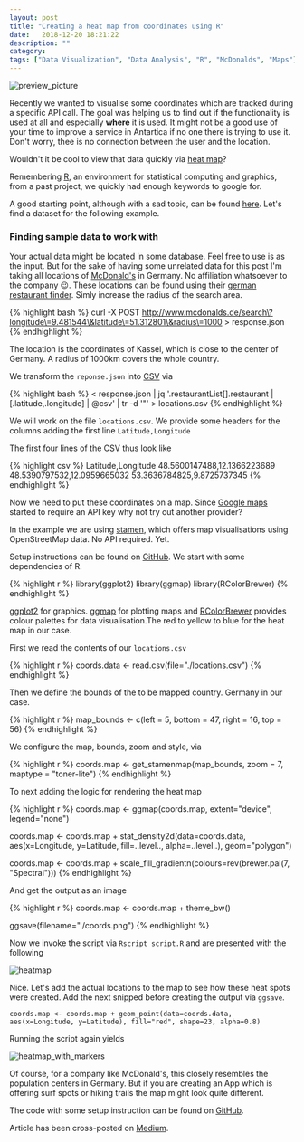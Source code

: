 ```yaml
---
layout: post
title: "Creating a heat map from coordinates using R"
date:   2018-12-20 18:21:22
description: ""
category:
tags: ["Data Visualization", "Data Analysis", "R", "McDonalds", "Maps"]
---
```


<img src="https://www.dropbox.com/s/5bt8fohfknenrnl/header.png?raw=1" alt="preview_picture" />

Recently we wanted to visualise some coordinates which are tracked during a specific API call. The goal was helping us to find out if the functionality is used at all and especially __where__ it is used. It might not be a good use of your time to improve a service in Antartica if no one there is trying to use it. Don't worry, thee is no connection between the user and the location.

Wouldn't it be cool to view that data quickly via [heat map](https://en.wikipedia.org/wiki/Heat_map)?

Remembering [R](https://en.wikipedia.org/wiki/R_(programming_language)), an environment for statistical computing and graphics, from a past project, we quickly had enough keywords to google for.

A good starting point, although with a sad topic, can be found [here](https://trucvietle.me/r/tutorial/2017/01/18/spatial-heat-map-plotting-using-r.html). Let's find a dataset for the following example.

### Finding sample data to work with

Your actual data might be located in some database. Feel free to use is as the input. But for the sake of having some unrelated data for this post I'm taking all locations of [McDonald's](https://en.wikipedia.org/wiki/McDonald%27s) in Germany. No affiliation whatsoever to the company 😉. These locations can be found using their [german restaurant finder](http://www.mcdonalds.de/restaurant-suche). Simly increase the radius of the search area.

{% highlight bash %}
curl -X POST http://www.mcdonalds.de/search\?longitude\=9.481544\&latitude\=51.312801\&radius\=1000 > response.json
{% endhighlight %}

The location is the coordinates of Kassel, which is close to the center of Germany. A radius of 1000km covers the whole country.

We transform the `reponse.json` into [CSV](https://en.wikipedia.org/wiki/Comma-separated_values) via

{% highlight bash %}
< response.json | jq '.restaurantList[].restaurant | [.latitude,.longitude] | @csv' | tr -d '"' > locations.csv
{% endhighlight %}

We will work on the file `locations.csv`. We provide some headers for the columns adding the first line `Latitude,Longitude`

The first four lines of the CSV thus look like

{% highlight csv %}
Latitude,Longitude
48.5600147488,12.1366223689
48.5390797532,12.0959665032
53.3636784825,9.8725737345
{% endhighlight %}

Now we need to put these coordinates on a map. Since [Google maps](https://cloud.google.com/maps-platform) started to require an API key why not try out another provider?

In the example we are using [stamen](http://maps.stamen.com/), which offers map visualisations using OpenStreetMap data. No API required. Yet.

Setup instructions can be found on [GitHub](https://github.com/axelhodler/heator/blob/master/README.md). We start with some dependencies of R.

{% highlight r %}
library(ggplot2)
library(ggmap)
library(RColorBrewer)
{% endhighlight %}

[ggplot2](https://ggplot2.tidyverse.org/) for graphics. [ggmap](https://github.com/dkahle/ggmap) for plotting maps and [RColorBrewer](https://cran.r-project.org/web/packages/RColorBrewer/index.html) provides colour palettes for data visualisation.The red to yellow to blue for the heat map in our case.

First we read the contents of our `locations.csv`

{% highlight r %}
coords.data <- read.csv(file="./locations.csv")
{% endhighlight %}

Then we define the bounds of the to be mapped country. Germany in our case.

{% highlight r %}
map_bounds <- c(left = 5, bottom = 47, right = 16, top = 56)
{% endhighlight %}

We configure the map, bounds, zoom and style, via

{% highlight r %}
coords.map <- get_stamenmap(map_bounds, zoom = 7, maptype = "toner-lite")
{% endhighlight %}

To next adding the logic for rendering the heat map

{% highlight r %}
coords.map <- ggmap(coords.map, extent="device", legend="none")

coords.map <- coords.map + stat_density2d(data=coords.data,  aes(x=Longitude, y=Latitude, fill=..level.., alpha=..level..), geom="polygon")

coords.map <- coords.map + scale_fill_gradientn(colours=rev(brewer.pal(7, "Spectral")))
{% endhighlight %}

And get the output as an image

{% highlight r %}
coords.map <- coords.map + theme_bw()

ggsave(filename="./coords.png")
{% endhighlight %}

Now we invoke the script via `Rscript script.R` and are presented with the following

<img src="https://www.dropbox.com/s/km7vm7d7csldagq/mid.png?raw=1" alt="heatmap" />

Nice. Let's add the actual locations to the map to see how these heat spots were created. Add the next snipped before creating the output via `ggsave`.

```
coords.map <- coords.map + geom_point(data=coords.data, aes(x=Longitude, y=Latitude), fill="red", shape=23, alpha=0.8)
```

Running the script again yields

<img src="https://www.dropbox.com/s/qv6sf7sg1fxsb43/last.png?raw=1" alt="heatmap_with_markers" />

Of course, for a company like McDonald's, this closely resembles the population centers in Germany. But if you are creating an App which is offering surf spots or hiking trails the map might look quite different.

The code with some setup instruction can be found on [GitHub](https://github.com/axelhodler/heator).

Article has been cross-posted on [Medium](https://medium.com/@axelhodler/creating-a-heat-map-from-coordinates-using-r-780db4901075).
